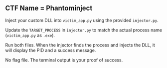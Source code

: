 ## CTF Name =  Phantominject

Inject your custom DLL into `victim_app.py` using the provided `injector.py`.

Update the `TARGET_PROCESS` in `injector.py` to match the actual process name (`victim_app.py` as `.exe`).

Run both files. When the injector finds the process and injects the DLL, it will display the PID and a success message.

No flag file. The terminal output is your proof of success.
